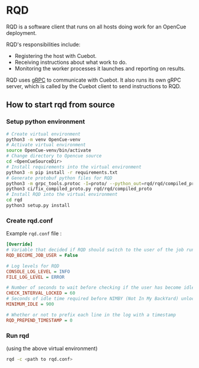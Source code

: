 # RQD

RQD is a software client that runs on all hosts doing work for an OpenCue
deployment.

RQD's responsibilities include:

- Registering the host with Cuebot.
- Receiving instructions about what work to do.
- Monitoring the worker processes it launches and reporting on results.

RQD uses [gRPC](https://grpc.io/) to communicate with Cuebot. It also runs its
own gRPC server, which is called by the Cuebot client to send instructions to
RQD.

## How to start rqd from source

### Setup python environment
```bash
# Create virtual environment
python3 -m venv OpenCue-venv
# Activate virtual environment
source OpenCue-venv/bin/activate
# Change directory to Opencue source
cd <OpenCueSourceDir>
# Install requirements into the virtual environment
python3 -m pip install -r requirements.txt
# Generate protobuf python files for RQD
python3 -m grpc_tools.protoc -I=proto/ --python_out=rqd/rqd/compiled_proto --grpc_python_out=rqd/rqd/compiled_proto proto/*.proto
python3 ci/fix_compiled_proto.py rqd/rqd/compiled_proto
# Install RQD into the virtual environment
cd rqd
python3 setup.py install
```

### Create rqd.conf
Example `rqd.conf` file :

```ini
[Override]
# Variable that decided if RQD should switch to the user of the job running. Requires root
RQD_BECOME_JOB_USER = False

# Log levels for RQD
CONSOLE_LOG_LEVEL = INFO
FILE_LOG_LEVEL = ERROR

# Number of seconds to wait before checking if the user has become idle.
CHECK_INTERVAL_LOCKED = 60
# Seconds of idle time required before NIMBY (Not In My BackYard) unlocks.
MINIMUM_IDLE = 900

# Whether or not to prefix each line in the log with a timestamp
RQD_PREPEND_TIMESTAMP = 0
```

### Run rqd
(using the above virtual environment)
```bash
rqd -c <path to rqd.conf>
```
